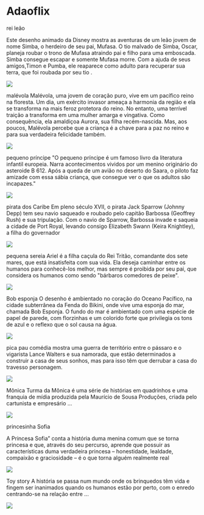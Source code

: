 # Adaoflix
rei leão 

Este desenho animado da Disney mostra as aventuras de um leão jovem de nome Simba, o herdeiro de seu pai, Mufasa. O tio malvado de Simba, Oscar, planeja roubar o trono de Mufasa atraindo pai e filho para uma emboscada. Simba consegue escapar e somente Mufasa morre. Com a ajuda de seus amigos,Timon e Pumba, ele reaparece como adulto para recuperar sua terra, que foi roubada por seu tio .

![](https://media1.tenor.com/m/STGCbxuxuDUAAAAd/kovu-and-kiara-lion-king-2.gif)



malévola 
Malévola, uma jovem de coração puro, vive em um pacífico reino na floresta. Um dia, um exército invasor ameaça a harmonia da região e ela se transforma na mais feroz protetora do reino. No entanto, uma terrível traição a transforma em uma mulher amarga e vingativa. Como consequência, ela amaldiçoa Aurora, sua filha recém-nascida. Mas, aos poucos, Malévola percebe que a criança é a chave para a paz no reino e para sua verdadeira felicidade também.

![](https://media1.tenor.com/m/dEWtzHYiMacAAAAd/maleficent-angelina-jolie.gif)



pequeno príncipe
"O pequeno príncipe é um famoso livro da literatura infantil europeia. Narra acontecimentos vividos por um menino originário do asteroide B 612. Após a queda de um avião no deserto do Saara, o piloto faz amizade com essa sábia criança, que consegue ver o que os adultos são incapazes."

![](https://media1.tenor.com/m/Ow3ubkZ3rh4AAAAd/el-principito.gif)




pirata dos Caribe
Em pleno século XVII, o pirata Jack Sparrow (Johnny Depp) tem seu navio saqueado e roubado pelo capitão Barbossa (Geoffrey Rush) e sua tripulação. Com o navio de Sparrow, Barbossa invade e saqueia a cidade de Port Royal, levando consigo Elizabeth Swann (Keira Knightley), a filha do governador

![](https://media1.tenor.com/m/1-8Z1QmtJxMAAAAd/jack-sparrow-i-like-that.gif)




pequena sereia
Ariel é a filha caçula do Rei Tritão, comandante dos sete mares, que está insatisfeita com sua vida. Ela deseja caminhar entre os humanos para conhecê-los melhor, mas sempre é proibida por seu pai, que considera os humanos como sendo "bárbaros comedores de peixe".

![](https://media.tenor.com/XR2Su6hfO00AAAAi/ariel.gif)



Bob esponja 
O desenho é ambientado no coração do Oceano Pacífico, na cidade subterrânea da Fenda do Bikini, onde vive uma esponja do mar, chamada Bob Esponja. O fundo do mar é ambientado com uma espécie de papel de parede, com florzinhas e um colorido forte que privilegia os tons de azul e o reflexo que o sol causa na água.

![](https://media1.tenor.com/m/VZ16O4qlldYAAAAd/spongebob-spongebobsquarepants.gif)



pica pau 
comédia mostra uma guerra de território entre o pássaro e o vigarista Lance Walters e sua namorada, que estão determinados a construir a casa de seus sonhos, mas para isso têm que derrubar a casa do travesso personagem.

![](https://media1.tenor.com/m/5VKMNWtfFyMAAAAC/woody-woodpecker-el-pajaro-loco.gif)




Mônica 
Turma da Mônica é uma série de histórias em quadrinhos e uma franquia de mídia produzida pela Maurício de Sousa Produções, criada pelo cartunista e empresário ...

![](https://media.tenor.com/U07Nn6x8akkAAAAi/amor-da-minha-vida.gif)





princesinha Sofia 

A Princesa Sofia” conta a história duma menina comum que se torna princesa e que, através do seu percurso, aprende que possuir as características duma verdadeira princesa – honestidade, lealdade, compaixão e graciosidade – é o que torna alguém realmente real

![](https://media1.tenor.com/m/yBq7aeVxWq8AAAAd/sofia-the-first-princess-sofia.gif)

Toy story 
A história se passa num mundo onde os brinquedos têm vida e fingem ser inanimados quando os humanos estão por perto, com o enredo centrando-se na relação entre ...

![](https://media1.tenor.com/m/E63JjgQ2E6UAAAAd/toy-story-rex.gif)


 
